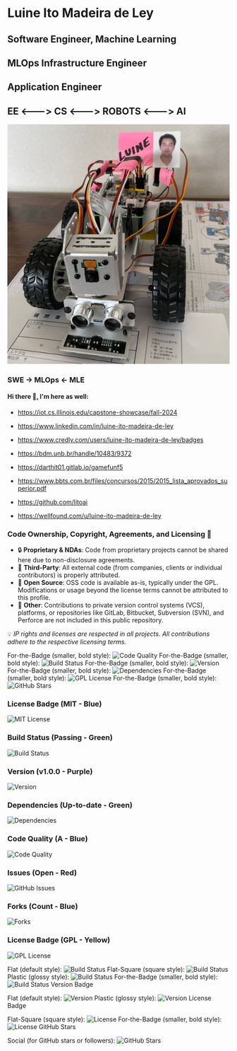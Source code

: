# Luine Ito Madeira de Ley

## Software Engineer, Machine Learning 

## MLOps Infrastructure Engineer 

## Application Engineer

## EE <---> CS <---> ROBOTS <---> AI

![Rover](Rover.jpg)

### SWE -> MLOps <- MLE

#### Hi there 👋, I'm here as well:

- https://iot.cs.illinois.edu/capstone-showcase/fall-2024

- https://www.linkedin.com/in/luine-ito-madeira-de-ley

- https://www.credly.com/users/luine-ito-madeira-de-ley/badges

- https://bdm.unb.br/handle/10483/9372

- https://darthit01.gitlab.io/gamefunf5

- https://www.bbts.com.br/files/concursos/2015/2015_lista_aprovados_superior.pdf

- https://github.com/litoai

- https://wellfound.com/u/luine-ito-madeira-de-ley




### Code Ownership, Copyright, Agreements, and Licensing 🔐

- 🔒 **Proprietary & NDAs**: Code from proprietary projects cannot be shared here due to non-disclosure agreements.
- 🤝 **Third-Party**: All external code (from companies, clients or individual contributors) is properly attributed.
- 🌱 **Open Source**: OSS code is available as-is, typically under the GPL. Modifications or usage beyond the license terms cannot be attributed to this profile.
- 🔗 **Other**: Contributions to private version control systems (VCS), platforms, or repositories like GitLab, Bitbucket, Subversion (SVN), and Perforce are not included in this public repository.

💡 *IP rights and licenses are respected in all projects. All contributions adhere to the respective licensing terms.*

For-the-Badge (smaller, bold style):
![Code Quality](https://img.shields.io/badge/Code%20Quality-A-blue?style=for-the-badge)
For-the-Badge (smaller, bold style):
![Build Status](https://img.shields.io/badge/Build-Passing-brightgreen?style=for-the-badge)
For-the-Badge (smaller, bold style):
![Version](https://img.shields.io/badge/Version-1.0.0-purple?style=for-the-badge)
For-the-Badge (smaller, bold style):
![Dependencies](https://img.shields.io/badge/Dependencies-Up%20To%20Date-brightgreen?style=for-the-badge)
For-the-Badge (smaller, bold style):
![GPL License](https://img.shields.io/badge/License-GPL%20v3-yellow?style=for-the-badge)
For-the-Badge (smaller, bold style):
![GitHub Stars](https://img.shields.io/badge/Stars-5000-blue?style=for-the-badge)

### License Badge (MIT - Blue)
![MIT License](https://img.shields.io/badge/License-MIT-blue)

### Build Status (Passing - Green)
![Build Status](https://img.shields.io/badge/Build-Passing-brightgreen)

### Version (v1.0.0 - Purple)
![Version](https://img.shields.io/badge/Version-1.0.0-purple)

### Dependencies (Up-to-date - Green)
![Dependencies](https://img.shields.io/badge/Dependencies-Up%20To%20Date-brightgreen)

### Code Quality (A - Blue)
![Code Quality](https://img.shields.io/badge/Code%20Quality-A-blue)

### Issues (Open - Red)
![GitHub Issues](https://img.shields.io/badge/Issues-Open-red)

### Forks (Count - Blue)
![Forks](https://img.shields.io/badge/Forks-1000-blue)

### License Badge (GPL - Yellow)
![GPL License](https://img.shields.io/badge/License-GPL%20v3-yellow)

Flat (default style):
![Build Status](https://img.shields.io/badge/Build-Passing-brightgreen?style=flat)
Flat-Square (square style):
![Build Status](https://img.shields.io/badge/Build-Passing-brightgreen?style=flat-square)
Plastic (glossy style):
![Build Status](https://img.shields.io/badge/Build-Passing-brightgreen?style=plastic)
For-the-Badge (smaller, bold style):
![Build Status](https://img.shields.io/badge/Build-Passing-brightgreen?style=for-the-badge)
Version Badge

Flat (default style):
![Version](https://img.shields.io/badge/Version-v1.0.0-blue?style=flat)
Plastic (glossy style):
![Version](https://img.shields.io/badge/Version-v1.0.0-blue?style=plastic)
License Badge

Flat-Square (square style):
![License](https://img.shields.io/badge/License-MIT-blue?style=flat-square)
For-the-Badge (smaller, bold style):
![License](https://img.shields.io/badge/License-MIT-blue?style=for-the-badge)
GitHub Stars

Social (for GitHub stars or followers):
![GitHub Stars](https://img.shields.io/badge/Stars-5000-blue?style=social)




<!--
**DarthIt0/DarthIt0** is a ✨ _special_ ✨ repository because its `README.md` (this file) appears on your GitHub profile.

Here are some ideas to get you started:

- 🔭 I’m currently working on ...
- 🌱 I’m currently learning ...
- 👯 I’m looking to collaborate on ...
- 🤔 I’m looking for help with ...
- 💬 Ask me about ...
- 📫 How to reach me: ...
- 😄 Pronouns: ...
- ⚡ Fun fact: ...
-->

